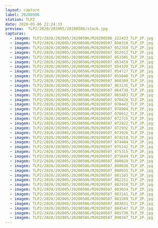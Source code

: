 ```yaml
---
layout: capture
label: 20200506
station: TLP2
date: 2020-05-06 22:24:33
preview:  TLP2/2020/202005/20200506/stack.jpg
capturas:
  - imagem: TLP2/2020/202005/20200506/M20200506_222433_TLP_2P.jpg
  - imagem: TLP2/2020/202005/20200506/M20200507_050310_TLP_2P.jpg
  - imagem: TLP2/2020/202005/20200506/M20200507_052358_TLP_2P.jpg
  - imagem: TLP2/2020/202005/20200506/M20200507_052912_TLP_2P.jpg
  - imagem: TLP2/2020/202005/20200506/M20200507_053305_TLP_2P.jpg
  - imagem: TLP2/2020/202005/20200506/M20200507_053459_TLP_2P.jpg
  - imagem: TLP2/2020/202005/20200506/M20200507_054320_TLP_2P.jpg
  - imagem: TLP2/2020/202005/20200506/M20200507_054727_TLP_2P.jpg
  - imagem: TLP2/2020/202005/20200506/M20200507_055048_TLP_2P.jpg
  - imagem: TLP2/2020/202005/20200506/M20200507_060309_TLP_2P.jpg
  - imagem: TLP2/2020/202005/20200506/M20200507_063135_TLP_2P.jpg
  - imagem: TLP2/2020/202005/20200506/M20200507_064730_TLP_2P.jpg
  - imagem: TLP2/2020/202005/20200506/M20200507_065403_TLP_2P.jpg
  - imagem: TLP2/2020/202005/20200506/M20200507_070428_TLP_2P.jpg
  - imagem: TLP2/2020/202005/20200506/M20200507_070443_TLP_2P.jpg
  - imagem: TLP2/2020/202005/20200506/M20200507_070904_TLP_2P.jpg
  - imagem: TLP2/2020/202005/20200506/M20200507_070912_TLP_2P.jpg
  - imagem: TLP2/2020/202005/20200506/M20200507_072725_TLP_2P.jpg
  - imagem: TLP2/2020/202005/20200506/M20200507_072822_TLP_2P.jpg
  - imagem: TLP2/2020/202005/20200506/M20200507_072932_TLP_2P.jpg
  - imagem: TLP2/2020/202005/20200506/M20200507_073926_TLP_2P.jpg
  - imagem: TLP2/2020/202005/20200506/M20200507_074210_TLP_2P.jpg
  - imagem: TLP2/2020/202005/20200506/M20200507_074404_TLP_2P.jpg
  - imagem: TLP2/2020/202005/20200506/M20200507_075142_TLP_2P.jpg
  - imagem: TLP2/2020/202005/20200506/M20200507_075315_TLP_2P.jpg
  - imagem: TLP2/2020/202005/20200506/M20200507_075649_TLP_2P.jpg
  - imagem: TLP2/2020/202005/20200506/M20200507_080028_TLP_2P.jpg
  - imagem: TLP2/2020/202005/20200506/M20200507_080038_TLP_2P.jpg
  - imagem: TLP2/2020/202005/20200506/M20200507_080935_TLP_2P.jpg
  - imagem: TLP2/2020/202005/20200506/M20200507_081103_TLP_2P.jpg
  - imagem: TLP2/2020/202005/20200506/M20200507_082251_TLP_2P.jpg
  - imagem: TLP2/2020/202005/20200506/M20200507_082918_TLP_2P.jpg
  - imagem: TLP2/2020/202005/20200506/M20200507_083024_TLP_2P.jpg
  - imagem: TLP2/2020/202005/20200506/M20200507_083141_TLP_2P.jpg
  - imagem: TLP2/2020/202005/20200506/M20200507_083209_TLP_2P.jpg
  - imagem: TLP2/2020/202005/20200506/M20200507_083831_TLP_2P.jpg
  - imagem: TLP2/2020/202005/20200506/M20200507_084547_TLP_2P.jpg
  - imagem: TLP2/2020/202005/20200506/M20200507_085738_TLP_2P.jpg
  - imagem: TLP2/2020/202005/20200506/M20200507_090347_TLP_2P.jpg
---
```

